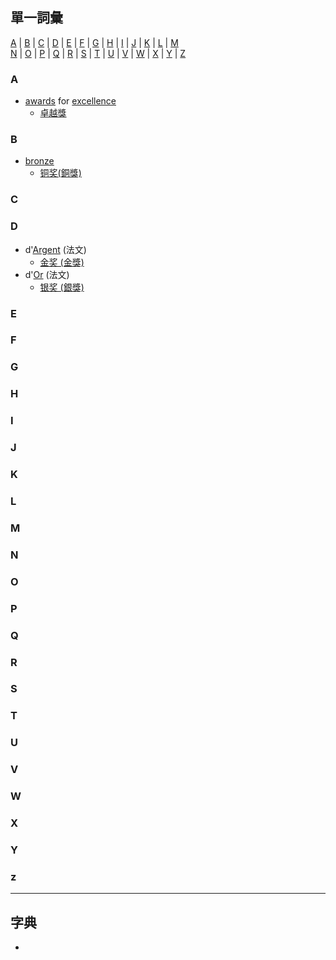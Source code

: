 ## 單一詞彙
[A](#A) | [B](#B) | [C](#C) | [D](#D) | [E](#E) | [F](#F) | [G](#G) | [H](#H) | [I](#I) | [J](#J) | [K](#K) | [L](#L) | [M](#M)<br>
 [N](#N) | [O](#O) | [P](#P) | [Q](#Q) | [R](#R) | [S](#S) | [T](#T) | [U](#U) | [V](#V) | [W](#W) | [X](#X) | [Y](#Y) | [Z](#Z)

### A
- [awards](https://tw.dictionary.search.yahoo.com/search?p=awards) for [excellence](https://tw.dictionary.search.yahoo.com/search?p=excellence)
  - [卓越獎](https://ec.ltn.com.tw/article/breakingnews/4019096)


### B
- [bronze](https://tw.dictionary.search.yahoo.com/search?p=bronze)
  - [铜奖(銅獎)](https://k.sina.com.cn/article_7042576626_p1a3c530f200100tfxd.html?from=food)

### C


### D
- d'[Argent](https://tw.dictionary.search.yahoo.com/search?p=Argent) (法文)
  - [金奖 (金獎)](https://k.sina.com.cn/article_7042576626_p1a3c530f200100tfxd.html?from=food)
- d'[Or](https://tw.dictionary.search.yahoo.com/search?p=Or) (法文)
  - [银奖 (銀獎)](https://k.sina.com.cn/article_7042576626_p1a3c530f200100tfxd.html?from=food)

### E


### F


### G


### H



### I



### J


### K


### L



### M


### N


### O


### P



### Q


### R



### S


### T


### U


### V


### W


### X


### Y


### z



---

## 字典
- 

